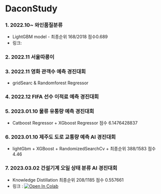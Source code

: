 # DaconStudy

### 1. 2022.10~ 와인품질분류 
- LightGBM model - 최종순위 168/2018 점수0.689
- 링크: 

 

### 2. 2022.11 서울따릉이

### 3. 2022.11 영화 관객수 예측 경진대회 
- gridSearc & Randomforest Regressor

### 4. 2022.12 FIFA 선수 이적료 예측 경진대회

### 5. 2023.01.10 물류 유통량 예측 경진대회 
- Catboost Regressor + XGboost Regressor 점수 6.1476428837

### 6. 2023.01.10 제주도 도로 교통량 예측 AI 경진대회 
- lightGbm + XGBoost + RandomizedSearchCv +  최종순위 388/1583 점수 4.46


### 7. 2023.03.02 건설기계 오일 상태 분류 AI 경진대회
- Knowledge Distillation 최종순위 208/1185 점수 0.557661 
- 링크 : <a target="_blank" href="https://colab.research.google.com/github/https://colab.research.google.com/github/dyjs-js/DaconStudy/blob/main/dacon/ConstuctionMachine/ConstuctionMachineOil.ipynb">
  <img src="https://colab.research.google.com/assets/colab-badge.svg" alt="Open In Colab"/>
</a>
